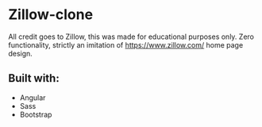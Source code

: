 # Zillow-clone

All credit goes to Zillow, this was made for educational purposes only.
Zero functionality, strictly an imitation of https://www.zillow.com/ home page design.

## Built with:

* Angular
* Sass
* Bootstrap
